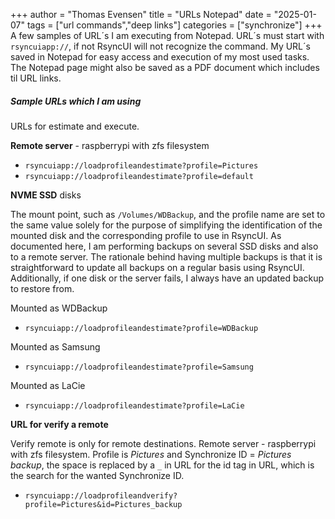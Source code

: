 +++
author = "Thomas Evensen"
title = "URLs Notepad"
date = "2025-01-07"
tags = ["url commands","deep links"]
categories = ["synchronize"]
+++
A few samples of URL´s I am executing from Notepad. URL´s must start with `rsyncuiapp://`, if not RsyncUI will not recognize the command.  My URL´s saved in Notepad for easy access and execution of my most used tasks. The Notepad page might also be saved as a PDF document which includes til URL links.

##### Sample URLs which I am using

URLs for estimate and execute.

**Remote server** - raspberrypi with zfs filesystem

- `rsyncuiapp://loadprofileandestimate?profile=Pictures`
- `rsyncuiapp://loadprofileandestimate?profile=default`

**NVME SSD** disks

The mount point, such as `/Volumes/WDBackup`, and the profile name are set to the same value solely for the purpose of simplifying the identification of the mounted disk and the corresponding profile to use in RsyncUI. As documented here, I am performing backups on several SSD disks and also to a remote server. The rationale behind having multiple backups is that it is straightforward to update all backups on a regular basis using RsyncUI. Additionally, if one disk or the server fails, I always have an updated backup to restore from.

Mounted as WDBackup

- `rsyncuiapp://loadprofileandestimate?profile=WDBackup`

Mounted as Samsung

- `rsyncuiapp://loadprofileandestimate?profile=Samsung`

Mounted as LaCie

- `rsyncuiapp://loadprofileandestimate?profile=LaCie`

**URL for verify a remote**

Verify remote is only for remote destinations. Remote server - raspberrypi with zfs filesystem. Profile is *Pictures* and Synchronize ID = *Pictures backup*, the space is replaced by a `_` in URL for the id tag in URL, which is the search for the wanted Synchronize ID.

- `rsyncuiapp://loadprofileandverify?profile=Pictures&id=Pictures_backup`

